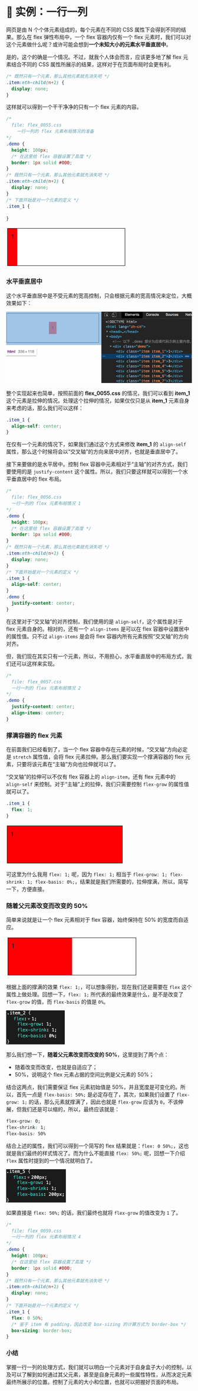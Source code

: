 # 📕 实例：一行一列

网页是由 N 个个体元素组成的，每个元素在不同的 CSS 属性下会得到不同的结果。那么在 flex 弹性布局中，一个 flex 容器内仅有一个 flex 元素时，我们可以对这个元素做什么呢？或许可能会想到**一个未知大小的元素水平垂直居中**。

是的，这个的确是一个情况。不过，就我个人体会而言，应该更多地了解 flex 元素结合不同的 CSS 属性所展示的结果，这样对于在页面布局时会更有利。

```css
/* 既然只有一个元素，那么其他元素就先消失吧 */
.item:nth-child(n+2) {
  display: none;
}
```

这样就可以得到一个干干净净的只有一个 flex 元素的内容。

```css
/*
  file: flex_0055.css
	一行一列的 flex 元素布局情况的准备
*/
.demo {
  height: 100px;
  /* 在这里给 flex 容器设置了高度 */
  border: 1px solid #000;
}
/* 既然只有一个元素，那么其他元素就先消失吧 */
.item:nth-child(n+2) {
  display: none;
}
/* 下面开始是对一个元素的定义 */
.item_1 {

}
```

<img src="image/03-01-02.png" style="zoom:50%;" />



### 水平垂直居中

这个水平垂直居中是不受元素的宽高控制，只会根据元素的宽高情况来定位，大概效果如下：

<img src="image/03-01-03.gif" />

整个实现起来也简单，按照前面的 **flex_0055.css** 的情况，我们可以看到 **item_1** 这个元素是拉伸的情况。处理这个拉伸的情况，如果仅仅只是从 **item_1** 元素自身来考虑的话，那么我们可以这样：

```css
.item_1 {
  align-self: center;
}
```

在仅有一个元素的情况下，如果我们通过这个方式来修改 **item_1** 的 `align-self` 属性，那么这个时候将会以“交叉轴”的方向来居中对齐，也就是垂直居中了。

接下来要做的是水平居中。控制 flex 容器中元素相对于“主轴”的对齐方式，我们要使用的是 `justify-content` 这个属性。所以，我们只要这样就可以得到一个水平垂直居中的 flex 布局。

```css
/*
  file: flex_0056.css
  一行一列的 flex 元素布局情况 1
*/
.demo {
  height: 100px;
  /* 在这里给 flex 容器设置了高度 */
  border: 1px solid #000;
}
/* 既然只有一个元素，那么其他元素就先消失吧 */
.item:nth-child(n+2) {
  display: none;
}
/* 下面开始是对一个元素的定义 */
.item_1 {
  align-self: center;
}
.demo {
  justify-content: center;
}
```

在这里对于“交叉轴”的对齐控制，我们使用的是 `align-self`，这个属性是对于 flex 元素自身的。相对的，还有一个 `align-items` 是可以在 flex 容器中设置居中的属性值。只不过 `align-items` 是会将 flex 容器内所有元素按照“交叉轴”的方向对齐。

但，我们现在其实只有一个元素，所以，不用担心，水平垂直居中的布局方式，我们还可以这样来实现。

```css
/*
  file: flex_0057.css
  一行一列的 flex 元素布局情况 2
*/
.demo {
  justify-content: center;
  align-items: center;
}
```



### 撑满容器的 flex 元素

在前面我们已经看到了，当一个 flex 容器中存在元素的时候，“交叉轴”方向必定是 `stretch` 属性值，会将 flex 元素拉伸。那么我们要实现一个撑满容器的 flex 元素，只要将该元素在“主轴”方向也拉伸就可以了。

“交叉轴”的拉伸可以不仅有 flex 容器上的 `align-item`，还有 flex 元素中的 `align-self` 来控制。对于“主轴”上的拉伸，我们只需要控制 `flex-grow` 的属性值就可以了。

```css
.item_1 {
  flex: 1;
}
```

<img src="image/03-01-04.png" style="zoom:50%;" />

可这里为什么我用 `flex: 1;` 呢，因为 `flex: 1;` 相当于 `flex-grow: 1; flex-shrink: 1; flex-basis: 0%;`，结果就是我们所需要的，拉伸撑满，所以，简写一下，方便直接。



### 随着父元素改变而改变的 50%

简单来说就是让一个 flex 元素相对于 flex 容器，始终保持在 50% 的宽度而自适应。

<img src="image/03-01-05.png" style="zoom:50%;" />

根据上面的撑满的效果 `flex: 1;`，可以想象得到，现在我们还是需要在 `flex` 这个属性上做处理。回想一下，`flex: 1;` 所代表的最终效果是什么，是不是改变了 `flex-grow` 的值，而 `flex-basis` 的值是 `0%`。

<img src="image/02-10-21.png" style="zoom:50%;" />

那么我们想一下，**随着父元素改变而改变的 50%**，这里提到了两个点：

* 随着改变而改变，也就是自适应了；
* 50%，说明这个 flex 元素占据的空间比例是父元素的 50%；

结合这两点，我们需要保证 flex 元素初始值是 50%，并且宽度是可变化的。所以，首先一点是 `flex-basis: 50%;` 是必定存在了，其次，如果我们设置了 `flex-grow: 1;` 的话，那么元素就撑满了，因此也就是 `flex-grow` 应该为 `0`，不该伸展，但我们还是可以缩的，所以，最终应该就是：

```css
flex-grow: 0;
flex-shrink: 1;
flex-basis: 50%
```

结合上述的属性，我们可以得到一个简写的 flex 结果就是：`flex: 0 50%;`，这也就是我们最终的样式情况了。而为什么不能直接 `flex: 50%;` 呢，回想一下介绍 `flex` 属性时提到的一个情况就明白了。

<img src="image/02-10-24.png" style="zoom:50%;" />

如果直接是 `flex: 50%;` 的话，我们最终也就将 `flex-grow` 的值改变为 `1` 了。

```css
/*
  file: flex_0059.css
  一行一列的 flex 元素布局情况 4
*/
.demo {
  height: 100px;
  /* 在这里给 flex 容器设置了高度 */
  border: 1px solid #000;
}
/* 既然只有一个元素，那么其他元素就先消失吧 */
.item:nth-child(n+2) {
  display: none;
}
/* 下面开始是对一个元素的定义 */
.item_1 {
  flex: 0 50%;
  /* 鉴于 item 有 padding，因此改变 box-sizing 的计算方式为 border-box */
  box-sizing: border-box;
}
```



### 小结

掌握一行一列的处理方式，我们就可以明白一个元素对于自身盒子大小的控制，以及可以了解到如何通过其父元素，甚至是自身元素的一些属性特性，从而决定元素最终所展示的位置。控制了元素的大小和位置，也就可以把握好页面的布局。

